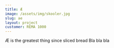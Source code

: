 ```yaml
---
title: Æ
image: /assets/img/skooler.jpg
slug: ae
layout: project
customer: REMA 1000
---
```


Æ is the greatest thing since sliced bread
Bla bla bla
